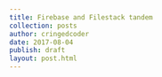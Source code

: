 ```yaml
---
title: Firebase and Filestack tandem
collection: posts
author: cringedcoder
date: 2017-08-04
publish: draft
layout: post.html
---
```

